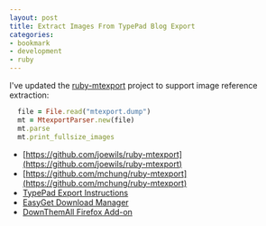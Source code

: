 ```yaml
---
layout: post
title: Extract Images From TypePad Blog Export
categories:
- bookmark
- development
- ruby
---
```


I've updated the [ruby-mtexport](https://github.com/joewils/ruby-mtexport) project to support image reference extraction: 

``` ruby
  file = File.read("mtexport.dump")
  mt = MtexportParser.new(file)
  mt.parse
  mt.print_fullsize_images
```

* [https://github.com/joewils/ruby-mtexport](https://github.com/joewils/ruby-mtexport)
* [https://github.com/mchung/ruby-mtexport](https://github.com/mchung/ruby-mtexport)
* [TypePad Export Instructions](http://help.typepad.com/import_export.html)
* [EasyGet Download Manager](https://itunes.apple.com/us/app/easyget/id483544597?mt=12)
* [DownThemAll Firefox Add-on](https://addons.mozilla.org/en-US/firefox/addon/downthemall/)